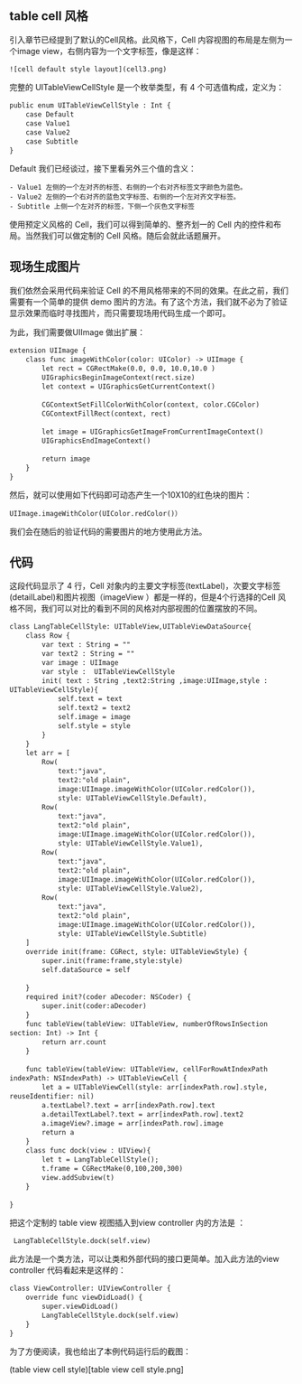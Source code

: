 ## table cell 风格

引入章节已经提到了默认的Cell风格。此风格下，Cell 内容视图的布局是左侧为一个image view，右侧内容为一个文字标签，像是这样：

    ![cell default style layout](cell3.png)


完整的 UITableViewCellStyle 是一个枚举类型，有 4 个可选值构成，定义为：

    public enum UITableViewCellStyle : Int {        
        case Default
        case Value1 
        case Value2 
        case Subtitle 
    }

Default 我们已经谈过，接下里看另外三个值的含义：

    - Value1 左侧的一个左对齐的标签、右侧的一个右对齐标签文字颜色为蓝色。
    - Value2 左侧的一个右对齐的蓝色文字标签、右侧的一个左对齐文字标签。
    - Subtitle 上侧一个左对齐的标签，下侧一个灰色文字标签

使用预定义风格的 Cell，我们可以得到简单的、整齐划一的 Cell 内的控件和布局。当然我们可以做定制的 Cell 风格。随后会就此话题展开。

## 现场生成图片

我们依然会采用代码来验证 Cell 的不用风格带来的不同的效果。在此之前，我们需要有一个简单的提供 demo 图片的方法。有了这个方法，我们就不必为了验证显示效果而临时寻找图片，而只需要现场用代码生成一个即可。

为此，我们需要做UIImage 做出扩展：

    extension UIImage {
        class func imageWithColor(color: UIColor) -> UIImage {
            let rect = CGRectMake(0.0, 0.0, 10.0,10.0 )
            UIGraphicsBeginImageContext(rect.size)
            let context = UIGraphicsGetCurrentContext()
            
            CGContextSetFillColorWithColor(context, color.CGColor)
            CGContextFillRect(context, rect)
            
            let image = UIGraphicsGetImageFromCurrentImageContext()
            UIGraphicsEndImageContext()
            
            return image
        }
    }

然后，就可以使用如下代码即可动态产生一个10X10的红色块的图片：

    UIImage.imageWithColor(UIColor.redColor()）

我们会在随后的验证代码的需要图片的地方使用此方法。


## 代码

这段代码显示了 4 行，Cell 对象内的主要文字标签(textLabel)，次要文字标签(detailLabel)和图片视图（imageView ）都是一样的，但是4个行选择的Cell 风格不同，我们可以对比的看到不同的风格对内部视图的位置摆放的不同。

    class LangTableCellStyle: UITableView,UITableViewDataSource{
        class Row {
            var text : String = ""
            var text2 : String = ""
            var image : UIImage
            var style :  UITableViewCellStyle
            init( text : String ,text2:String ,image:UIImage,style :  UITableViewCellStyle){
                self.text = text
                self.text2 = text2
                self.image = image
                self.style = style
            }
        }
        let arr = [
            Row(
                text:"java",
                text2:"old plain",
                image:UIImage.imageWithColor(UIColor.redColor()),
                style: UITableViewCellStyle.Default),
            Row(
                text:"java",
                text2:"old plain",
                image:UIImage.imageWithColor(UIColor.redColor()),
                style: UITableViewCellStyle.Value1),
            Row(
                text:"java",
                text2:"old plain",
                image:UIImage.imageWithColor(UIColor.redColor()),
                style: UITableViewCellStyle.Value2),
            Row(
                text:"java",
                text2:"old plain",
                image:UIImage.imageWithColor(UIColor.redColor()),
                style: UITableViewCellStyle.Subtitle)
        ]
        override init(frame: CGRect, style: UITableViewStyle) {
            super.init(frame:frame,style:style)
            self.dataSource = self
            
        }
        required init?(coder aDecoder: NSCoder) {
            super.init(coder:aDecoder)
        }
        func tableView(tableView: UITableView, numberOfRowsInSection section: Int) -> Int {
            return arr.count
        }
        
        func tableView(tableView: UITableView, cellForRowAtIndexPath indexPath: NSIndexPath) -> UITableViewCell {
            let a = UITableViewCell(style: arr[indexPath.row].style, reuseIdentifier: nil)
            a.textLabel?.text = arr[indexPath.row].text
            a.detailTextLabel?.text = arr[indexPath.row].text2
            a.imageView?.image = arr[indexPath.row].image
            return a
        }
        class func dock(view : UIView){
            let t = LangTableCellStyle();
            t.frame = CGRectMake(0,100,200,300)
            view.addSubview(t)
        }
        
    }
把这个定制的 table view 视图插入到view controller 内的方法是 ：

     LangTableCellStyle.dock(self.view)

此方法是一个类方法，可以让类和外部代码的接口更简单。加入此方法的view controller 代码看起来是这样的：

    class ViewController: UIViewController {
        override func viewDidLoad() {
            super.viewDidLoad()
            LangTableCellStyle.dock(self.view)
        }
    }
为了方便阅读，我也给出了本例代码运行后的截图：

 (table view cell style)[table view cell style.png]




